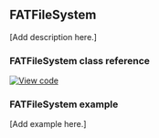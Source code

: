 ## FATFileSystem

[Add description here.]

### FATFileSystem class reference

[![View code](https://www.mbed.com/embed/?type=library)](https://os.mbed.com/docs/v5.6/mbed-os-api-doxy/class_f_a_t_file_system.html)

### FATFileSystem example

[Add example here.]
